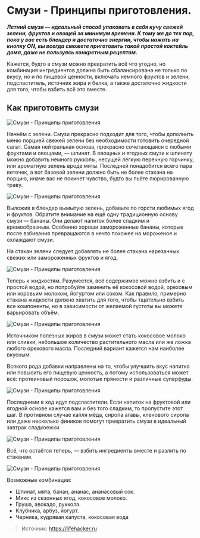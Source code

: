 # Смузи - Принципы приготовления.
_**Летний смузи — идеальный способ упаковать в себя кучу свежей зелени, фруктов и овощей за минимум времени. К тому же до тех пор, пока у вас есть блендер и достаточно энергии, чтобы нажать на кнопку ON, вы всегда сможете приготовить такой простой коктейль дома, даже не пользуясь конкретным рецептом.**_

Кажется, будто в смузи можно превратить всё что угодно, но комбинация ингредиентов должна быть сбалансирована не только по вкусу, но и по пищевой ценности, включать немного фруктов и зелени, подсластитель, источник жира и белка, а также достаточно жидкости для того, чтобы взбить всё это вместе.

## Как приготовить смузи

![Смузи - Принципы приготовления](/images/Kulinar/Napitki/smuzy_principe_001.jpg 'Смузи - Принципы приготовления')

Начнём с зелени. Смузи прекрасно подходит для того, чтобы дополнить меню порцией свежей зелени без необходимости готовить очередной салат. Самая нейтральная основа, прекрасно сочетающаяся с любыми фруктами и овощами, — шпинат. В овощных и ягодных смузи к шпинату можно добавить немного рукколы, несущей лёгкую перечную горчинку, или ароматную зелень вроде мяты. Последней понадобится всего пара веточек, а вот базовой зелени должно быть не более стакана на порцию, иначе вас не покинет чувство, будто вы пьёте пюрированную траву.

![Смузи - Принципы приготовления](/images/Kulinar/Napitki/smuzy_principe_002.jpg 'Смузи - Принципы приготовления')

Выложив в блендер вымытую зелень, добавьте по горсти любимых ягод и фруктов. Обратите внимание на ещё одну традиционную основу смузи — бананы. Они делают напиток более сладким и кремообразным. Особенно хороши замороженные бананы, которые после взбивания превращаются в нечто похожее на мороженое и охлаждают смузи.

На стакан зелени следует добавлять не более стакана нарезанных свежих или замороженных фруктов и ягод.

![Смузи - Принципы приготовления](/images/Kulinar/Napitki/smuzy_principe_003.jpg 'Смузи - Принципы приготовления')

Теперь к жидкостям. Разумеется, всё содержимое можно взбить и с простой водой, но попробуйте заменить её кокосовой водой, ореховым или коровьим молоком, йогуртом или соком. Как правило, примерно стакана жидкости должно хватить для того, чтобы тщательно взбить все компоненты, но в зависимости от желаемой густоты вы можете варьировать объём.

![Смузи - Принципы приготовления](/images/Kulinar/Napitki/smuzy_principe_004.jpg 'Смузи - Принципы приготовления')

Источником полезных жиров в смузи может стать кокосовое молоко или сливки, небольшое количество растительного масла или же ложка любого орехового масла. Последний вариант кажется нам наиболее вкусным.

Всякого рода добавки направлены на то, чтобы улучшить вкус напитка или повысить его пищевую ценность, а потому использоваться может всё: протеиновый порошок, молотые пряности и различные суперфуды.

![Смузи - Принципы приготовления](/images/Kulinar/Napitki/smuzy_principe_005.jpg 'Смузи - Принципы приготовления')

Последними в ход идут подсластители. Если напиток на фруктовой или ягодной основе кажется вам и без того сладким, то пропустите этот шаг. В противном случае капля мёда, сиропа агавы, кленового сиропа или даже несколько фиников помогут превратить смузи в идеальный завтрак сладкоежки.

![Смузи - Принципы приготовления](/images/Kulinar/Napitki/smuzy_principe_006.jpg 'Смузи - Принципы приготовления')

Всё, что остаётся теперь, — взбить ингредиенты вместе и разлить по стаканам.

![Смузи - Принципы приготовления](/images/Kulinar/Napitki/smuzy_principe_007.jpg 'Смузи - Принципы приготовления')

Возможные комбинации:

- Шпинат, мята, банан, ананас, ананасовый сок.
- Микс из сезонных ягод, кокосовое молоко.
- Груша, авокадо, руккола.
- Клубника, арбуз, йогурт.
- Черника, кудрявая капуста, кокосовая вода

> Источник: https://lifehacker.ru
